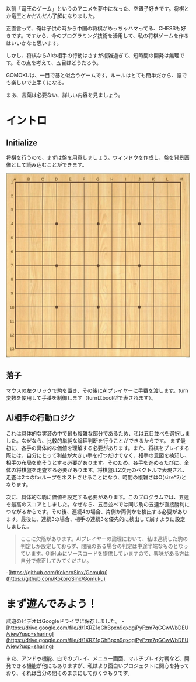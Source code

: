 以前「竜王のゲーム」というのアニメを夢中になった、空銀子好きです。将棋とか竜王とかだんだん了解になりました。

正直言って、俺は子供の時から中国の将棋がめっちゃハマってる、CHESSも好きです。ですから、今のプログラミング技術を活用して、私の将棋ゲームを作るはいいかなと思います。

しかし、将棋ならAIの相手の行動はさすが複雑過ぎて、短時間の開発は無理です。その点を考えて、五目はどうだろう。

GOMOKUは、一目で碁と似合うゲームです。ルールはとても簡単だから、誰でも楽しいで上手くになる。

まあ、言葉は必要ない、詳しい内容を見ましょう。

# イントロ

## Initialize 
将棋を行うので、まずは盤を用意しましょう。ウィンドウを作成し、盤を背景画像として読み込むことができます。


![ChessBorad](https://github.com/KokoroSinx/Gomuku/blob/main/Gomoku/res/棋盘2.jpg?raw=true)

## 落子
マウスの左クリックで駒を置き、その後にAIプレイヤーに手番を渡します。turn変数を使用して手番を制御します（turnはbool型で表されます）。

## Ai相手の行動ロジク
これは具体的な実装の中で最も複雑な部分であるため、私は五目並べを選択しました。なぜなら、比較的単純な論理判断を行うことができるからです。
まず最初に、各手の具体的な価値を理解する必要があります。また、将棋をプレイする際には、自分にとって利益が大きい手を打つだけでなく、相手の意図を検知し、相手の布局を崩そうとする必要があります。そのため、各手を進めるたびに、全体の将棋盤を走査する必要があります。将棋盤は2次元のベクトルで表現され、走査は2つのforループをネストさせることになり、時間の複雑さはO(size^2)となります。

次に、具体的な駒に価値を設定する必要があります。このプログラムでは、五連を最高のスコアとしました。なぜなら、五目並べでは同じ駒の五連が直接勝利につながるからです。その後、連続4の場合、片側か両側かを検出する必要があります。最後に、連続3の場合、相手の連続3を優先的に検出して崩すように設定しました。

>ここに欠陥があります。AIプレイヤーの論理において、私は連続した駒の判定しか設定しておらず、間隔のある場合の判定は中途半端なものとなっています。GitHubにソースコードを提供していますので、興味がある方は自分で修正してみてください。


-[https://github.com/KokoroSinx/Gomuku](https://github.com/KokoroSinx/Gomuku)

# まず遊んでみよう！

試遊のビデオはGoogleドライブに保存しました。
-[https://drive.google.com/file/d/1XRZ1qGhBpxn9qxqgjPyFzm7qGCwWbDEU/view?usp=sharing](https://drive.google.com/file/d/1XRZ1qGhBpxn9qxqgjPyFzm7qGCwWbDEU/view?usp=sharing)

また、アンドゥ機能、白でのプレイ、メニュー画面、マルチプレイ対戦など、開発できる機能が他にもありますが、私はより面白いプロジェクトに関心を持っており、それは当分の間そのままにしておくつもりです。
